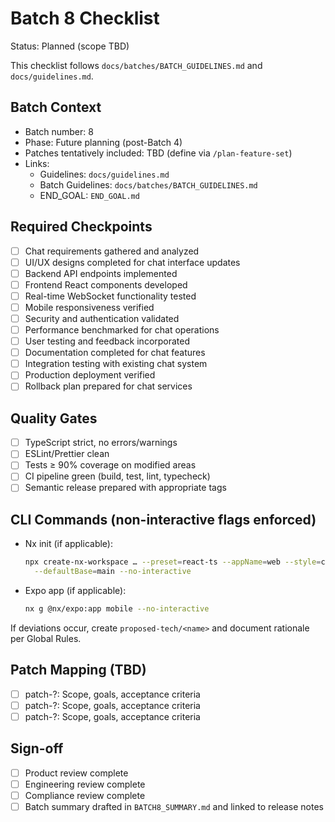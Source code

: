 # Batch 8 Checklist

Status: Planned (scope TBD)

This checklist follows `docs/batches/BATCH_GUIDELINES.md` and `docs/guidelines.md`.

## Batch Context
- Batch number: 8
- Phase: Future planning (post-Batch 4)
- Patches tentatively included: TBD (define via `/plan-feature-set`)
- Links:
  - Guidelines: `docs/guidelines.md`
  - Batch Guidelines: `docs/batches/BATCH_GUIDELINES.md`
  - END_GOAL: `END_GOAL.md`

## Required Checkpoints
- [ ] Chat requirements gathered and analyzed
- [ ] UI/UX designs completed for chat interface updates
- [ ] Backend API endpoints implemented
- [ ] Frontend React components developed
- [ ] Real-time WebSocket functionality tested
- [ ] Mobile responsiveness verified
- [ ] Security and authentication validated
- [ ] Performance benchmarked for chat operations
- [ ] User testing and feedback incorporated
- [ ] Documentation completed for chat features
- [ ] Integration testing with existing chat system
- [ ] Production deployment verified
- [ ] Rollback plan prepared for chat services

## Quality Gates
- [ ] TypeScript strict, no errors/warnings
- [ ] ESLint/Prettier clean
- [ ] Tests ≥ 90% coverage on modified areas
- [ ] CI pipeline green (build, test, lint, typecheck)
- [ ] Semantic release prepared with appropriate tags

## CLI Commands (non-interactive flags enforced)
- Nx init (if applicable):
  ```bash
  npx create-nx-workspace … --preset=react-ts --appName=web --style=css \
    --defaultBase=main --no-interactive
  ```
- Expo app (if applicable):
  ```bash
  nx g @nx/expo:app mobile --no-interactive
  ```

If deviations occur, create `proposed-tech/<name>` and document rationale per Global Rules.

## Patch Mapping (TBD)
- [ ] patch-?: Scope, goals, acceptance criteria
- [ ] patch-?: Scope, goals, acceptance criteria
- [ ] patch-?: Scope, goals, acceptance criteria

## Sign-off
- [ ] Product review complete
- [ ] Engineering review complete
- [ ] Compliance review complete
- [ ] Batch summary drafted in `BATCH8_SUMMARY.md` and linked to release notes
